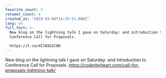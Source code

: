 ```yaml
---
favorite_count: 3
retweet_count: 4
created_at: "2019-03-04T14:29:51.000Z"
lang: en
full_text: >-
  New blog on the lightning talk I gave on Saturday: and introduction to
  Conference Call for Proposals.

  https://t.co/mIlW3G2C8N
---
```


New blog on the lightning talk I gave on Saturday: and introduction to
Conference Call for Proposals.
<https://coderbyheart.com/call-for-proposals-lightning-talk/>

